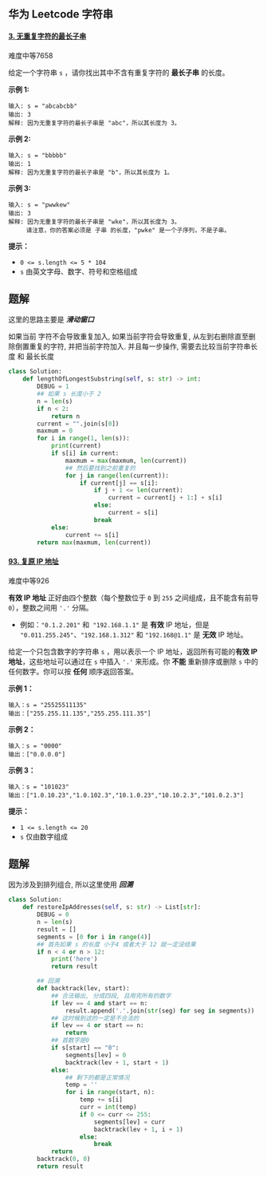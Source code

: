 ## 华为 Leetcode 字符串

#### [3. 无重复字符的最长子串](https://leetcode.cn/problems/longest-substring-without-repeating-characters/)

难度中等7658

给定一个字符串 `s` ，请你找出其中不含有重复字符的 **最长子串** 的长度。

 

**示例 1:**

```
输入: s = "abcabcbb"
输出: 3 
解释: 因为无重复字符的最长子串是 "abc"，所以其长度为 3。
```

**示例 2:**

```
输入: s = "bbbbb"
输出: 1
解释: 因为无重复字符的最长子串是 "b"，所以其长度为 1。
```

**示例 3:**

```
输入: s = "pwwkew"
输出: 3
解释: 因为无重复字符的最长子串是 "wke"，所以其长度为 3。
     请注意，你的答案必须是 子串 的长度，"pwke" 是一个子序列，不是子串。
```

 

**提示：**

- `0 <= s.length <= 5 * 104`
- `s` 由英文字母、数字、符号和空格组成



## 题解

这里的思路主要是 ***滑动窗口***

如果当前 字符不会导致重复加入, 如果当前字符会导致重复, 从左到右删除直至删除倒置重复的字符, 并把当前字符加入. 并且每一步操作, 需要去比较当前字符串长度 和 最长长度

~~~python
class Solution:
    def lengthOfLongestSubstring(self, s: str) -> int:
        DEBUG = 1
        ## 如果 s 长度小于 2
        n = len(s)
        if n < 2:
            return n
        current = "".join(s[0])
        maxmum = 0
        for i in range(1, len(s)):
            print(current)
            if s[i] in current:
                maxmum = max(maxmum, len(current))
                ## 然后要找到之前重复的
                for j in range(len(current)):
                    if current[j] == s[i]:
                        if j + 1 <= len(current):
                            current = current[j + 1:] + s[i]
                        else:
                            current = s[i]
                        break
            else:
                current += s[i]
        return max(maxmum, len(current))
~~~





#### [93. 复原 IP 地址](https://leetcode.cn/problems/restore-ip-addresses/)

难度中等926

**有效 IP 地址** 正好由四个整数（每个整数位于 `0` 到 `255` 之间组成，且不能含有前导 `0`），整数之间用 `'.'` 分隔。

- 例如：`"0.1.2.201"` 和` "192.168.1.1"` 是 **有效** IP 地址，但是 `"0.011.255.245"`、`"192.168.1.312"` 和 `"192.168@1.1"` 是 **无效** IP 地址。

给定一个只包含数字的字符串 `s` ，用以表示一个 IP 地址，返回所有可能的**有效 IP 地址**，这些地址可以通过在 `s` 中插入 `'.'` 来形成。你 **不能** 重新排序或删除 `s` 中的任何数字。你可以按 **任何** 顺序返回答案。

 

**示例 1：**

```
输入：s = "25525511135"
输出：["255.255.11.135","255.255.111.35"]
```

**示例 2：**

```
输入：s = "0000"
输出：["0.0.0.0"]
```

**示例 3：**

```
输入：s = "101023"
输出：["1.0.10.23","1.0.102.3","10.1.0.23","10.10.2.3","101.0.2.3"]
```

 

**提示：**

- `1 <= s.length <= 20`
- `s` 仅由数字组成





## 题解

因为涉及到排列组合, 所以这里使用 ***回溯***



~~~python
class Solution:
    def restoreIpAddresses(self, s: str) -> List[str]:
        DEBUG = 0
        n = len(s)
        result = []
        segments = [0 for i in range(4)]
        ## 首先如果 s 的长度 小于4 或者大于 12 就一定没结果
        if n < 4 or n > 12:
            print('here')
            return result

        ## 回溯
        def backtrack(lev, start):
            ## 合法输出, 分成四段, 且用完所有的数字
            if lev == 4 and start == n:
                result.append('.'.join(str(seg) for seg in segments))
            ## 这时候到这的一定是不合法的
            if lev == 4 or start == n:
                return 
            ## 首数字是0
            if s[start] == "0":
                segments[lev] = 0
                backtrack(lev + 1, start + 1)
            else:
                ## 剩下的都是正常情况
                temp = ''
                for i in range(start, n):
                    temp += s[i]
                    curr = int(temp)
                    if 0 <= curr <= 255:
                        segments[lev] = curr
                        backtrack(lev + 1, i + 1)
                    else:
                        break
            return
        backtrack(0, 0)
        return result
~~~

